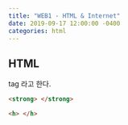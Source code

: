 ```yaml
---
title: "WEB1 - HTML & Internet"
date: 2019-09-17 12:00:00 -0400
categories: html
---
```



## HTML

tag 라고 한다. 

```html
<strong> </strong>

<h> </h>
```
